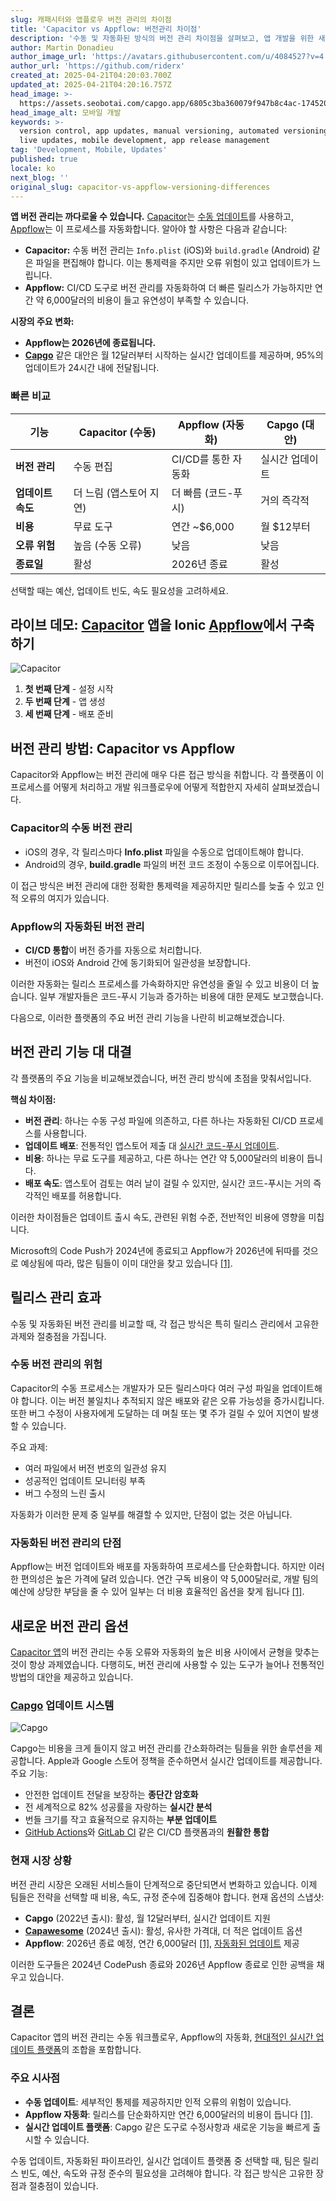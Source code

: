 ```yaml
---
slug: 캐패시터와 앱플로우 버전 관리의 차이점
title: 'Capacitor vs Appflow: 버전관리 차이점'
description: '수동 및 자동화된 방식의 버전 관리 차이점을 살펴보고, 앱 개발을 위한 새로운 대안을 알아보세요.'
author: Martin Donadieu
author_image_url: 'https://avatars.githubusercontent.com/u/4084527?v=4'
author_url: 'https://github.com/riderx'
created_at: 2025-04-21T04:20:03.700Z
updated_at: 2025-04-21T04:20:16.757Z
head_image: >-
  https://assets.seobotai.com/capgo.app/6805c3ba360079f947b8c4ac-1745209216757.jpg
head_image_alt: 모바일 개발
keywords: >-
  version control, app updates, manual versioning, automated versioning, CI/CD,
  live updates, mobile development, app release management
tag: 'Development, Mobile, Updates'
published: true
locale: ko
next_blog: ''
original_slug: capacitor-vs-appflow-versioning-differences
---
```

**앱 버전 관리는 까다로울 수 있습니다.** [Capacitor](https://capacitorjs.com/)는 [수동 업데이트](https://capgo.app/docs/plugin/cloud-mode/manual-update/)를 사용하고, [Appflow](https://ionic.io/docs/appflow)는 이 프로세스를 자동화합니다. 알아야 할 사항은 다음과 같습니다:

-   **Capacitor:** 수동 버전 관리는 `Info.plist` (iOS)와 `build.gradle` (Android) 같은 파일을 편집해야 합니다. 이는 통제력을 주지만 오류 위험이 있고 업데이트가 느립니다.
-   **Appflow:** CI/CD 도구로 버전 관리를 자동화하여 더 빠른 릴리스가 가능하지만 연간 약 6,000달러의 비용이 들고 유연성이 부족할 수 있습니다.

**시장의 주요 변화:**

-   **Appflow는 2026년에 종료됩니다.**
-   **[Capgo](https://capgo.app/)** 같은 대안은 월 12달러부터 시작하는 실시간 업데이트를 제공하며, 95%의 업데이트가 24시간 내에 전달됩니다.

### 빠른 비교

| 기능 | Capacitor (수동) | Appflow (자동화) | Capgo (대안) |
| --- | --- | --- | --- |
| **버전 관리** | 수동 편집 | CI/CD를 통한 자동화 | 실시간 업데이트 |
| **업데이트 속도** | 더 느림 (앱스토어 지연) | 더 빠름 (코드-푸시) | 거의 즉각적 |
| **비용** | 무료 도구 | 연간 ~$6,000 | 월 $12부터 |
| **오류 위험** | 높음 (수동 오류) | 낮음 | 낮음 |
| **종료일** | 활성 | 2026년 종료 | 활성 |

선택할 때는 예산, 업데이트 빈도, 속도 필요성을 고려하세요.

## 라이브 데모: [Capacitor](https://capacitorjs.com/) 앱을 Ionic [Appflow](https://ionic.io/docs/appflow)에서 구축하기

![Capacitor](https://assets.seobotai.com/capgo.app/6805c3ba360079f947b8c4ac/7e137b9b90adb3934b29b03381f213c1.jpg)

<Steps>

1. **첫 번째 단계** - 설정 시작
2. **두 번째 단계** - 앱 생성
3. **세 번째 단계** - 배포 준비

</Steps>

## 버전 관리 방법: Capacitor vs Appflow

Capacitor와 Appflow는 버전 관리에 매우 다른 접근 방식을 취합니다. 각 플랫폼이 이 프로세스를 어떻게 처리하고 개발 워크플로우에 어떻게 적합한지 자세히 살펴보겠습니다.

### Capacitor의 수동 버전 관리

-   iOS의 경우, 각 릴리스마다 **Info.plist** 파일을 수동으로 업데이트해야 합니다.
-   Android의 경우, **build.gradle** 파일의 버전 코드 조정이 수동으로 이루어집니다.

이 접근 방식은 버전 관리에 대한 정확한 통제력을 제공하지만 릴리스를 늦출 수 있고 인적 오류의 여지가 있습니다.

### Appflow의 자동화된 버전 관리

-   **CI/CD 통합**이 버전 증가를 자동으로 처리합니다.
-   버전이 iOS와 Android 간에 동기화되어 일관성을 보장합니다.

이러한 자동화는 릴리스 프로세스를 가속화하지만 유연성을 줄일 수 있고 비용이 더 높습니다. 일부 개발자들은 코드-푸시 기능과 증가하는 비용에 대한 문제도 보고했습니다.

다음으로, 이러한 플랫폼의 주요 버전 관리 기능을 나란히 비교해보겠습니다.

## 버전 관리 기능 대 대결

각 플랫폼의 주요 기능을 비교해보겠습니다, 버전 관리 방식에 초점을 맞춰서입니다.

**핵심 차이점:**

-   **버전 관리**: 하나는 수동 구성 파일에 의존하고, 다른 하나는 자동화된 CI/CD 프로세스를 사용합니다.
-   **업데이트 배포**: 전통적인 앱스토어 제출 대 [실시간 코드-푸시 업데이트](https://capgo.app/sponsor/).
-   **비용**: 하나는 무료 도구를 제공하고, 다른 하나는 연간 약 5,000달러의 비용이 듭니다.
-   **배포 속도**: 앱스토어 검토는 여러 날이 걸릴 수 있지만, 실시간 코드-푸시는 거의 즉각적인 배포를 허용합니다.

이러한 차이점들은 업데이트 출시 속도, 관련된 위험 수준, 전반적인 비용에 영향을 미칩니다.

Microsoft의 Code Push가 2024년에 종료되고 Appflow가 2026년에 뒤따를 것으로 예상됨에 따라, 많은 팀들이 이미 대안을 찾고 있습니다 [\[1\]](https://capgo.app/).

## 릴리스 관리 효과

수동 및 자동화된 버전 관리를 비교할 때, 각 접근 방식은 특히 릴리스 관리에서 고유한 과제와 절충점을 가집니다.

### 수동 버전 관리의 위험

Capacitor의 수동 프로세스는 개발자가 모든 릴리스마다 여러 구성 파일을 업데이트해야 합니다. 이는 버전 불일치나 추적되지 않은 배포와 같은 오류 가능성을 증가시킵니다. 또한 버그 수정이 사용자에게 도달하는 데 며칠 또는 몇 주가 걸릴 수 있어 지연이 발생할 수 있습니다.

주요 과제:

-   여러 파일에서 버전 번호의 일관성 유지
-   성공적인 업데이트 모니터링 부족
-   버그 수정의 느린 출시

자동화가 이러한 문제 중 일부를 해결할 수 있지만, 단점이 없는 것은 아닙니다.

### 자동화된 버전 관리의 단점

Appflow는 버전 업데이트와 배포를 자동화하여 프로세스를 단순화합니다. 하지만 이러한 편의성은 높은 가격에 달려 있습니다. 연간 구독 비용이 약 5,000달러로, 개발 팀의 예산에 상당한 부담을 줄 수 있어 일부는 더 비용 효율적인 옵션을 찾게 됩니다 [\[1\]](https://capgo.app/).

## 새로운 버전 관리 옵션

[Capacitor 앱](https://capgo.app/blog/capacitor-comprehensive-guide/)의 버전 관리는 수동 오류와 자동화의 높은 비용 사이에서 균형을 맞추는 것이 항상 과제였습니다. 다행히도, 버전 관리에 사용할 수 있는 도구가 늘어나 전통적인 방법의 대안을 제공하고 있습니다.

### [Capgo](https://capgo.app/) 업데이트 시스템

![Capgo](https://assets.seobotai.com/capgo.app/6805c3ba360079f947b8c4ac/12eddca90b08193253253ea10516a6c4.jpg)

Capgo는 비용을 크게 들이지 않고 버전 관리를 간소화하려는 팀들을 위한 솔루션을 제공합니다. Apple과 Google 스토어 정책을 준수하면서 실시간 업데이트를 제공합니다. 주요 기능:

-   안전한 업데이트 전달을 보장하는 **종단간 암호화**
-   전 세계적으로 82% 성공률을 자랑하는 **실시간 분석**
-   번들 크기를 작고 효율적으로 유지하는 **부분 업데이트**
-   [GitHub Actions](https://docs.github.com/actions)와 [GitLab CI](https://docs.gitlab.com/ee/ci/) 같은 CI/CD 플랫폼과의 **원활한 통합**

### 현재 시장 상황

버전 관리 시장은 오래된 서비스들이 단계적으로 중단되면서 변화하고 있습니다. 이제 팀들은 전략을 선택할 때 비용, 속도, 규정 준수에 집중해야 합니다. 현재 옵션의 스냅샷:

-   **Capgo** (2022년 출시): 활성, 월 12달러부터, 실시간 업데이트 지원
-   **[Capawesome](https://capawesome.io/)** (2024년 출시): 활성, 유사한 가격대, 더 적은 업데이트 옵션
-   **Appflow**: 2026년 종료 예정, 연간 6,000달러 [\[1\]](https://capgo.app/), [자동화된 업데이트](https://capgo.app/docs/plugin/cloud-mode/hybrid-update/) 제공

이러한 도구들은 2024년 CodePush 종료와 2026년 Appflow 종료로 인한 공백을 채우고 있습니다.

## 결론

Capacitor 앱의 버전 관리는 수동 워크플로우, Appflow의 자동화, [현대적인 실시간 업데이트 플랫폼](https://capgo.app/blog/alternative-to-expo/)의 조합을 포함합니다.

### 주요 시사점

-   **수동 업데이트**: 세부적인 통제를 제공하지만 인적 오류의 위험이 있습니다.
-   **Appflow 자동화**: 릴리스를 단순화하지만 연간 6,000달러의 비용이 듭니다 [\[1\]](https://capgo.app/).
-   **실시간 업데이트 플랫폼**: Capgo 같은 도구로 수정사항과 새로운 기능을 빠르게 출시할 수 있습니다.

수동 업데이트, 자동화된 파이프라인, 실시간 업데이트 플랫폼 중 선택할 때, 팀은 릴리스 빈도, 예산, 속도와 규정 준수의 필요성을 고려해야 합니다. 각 접근 방식은 고유한 장점과 절충점이 있습니다.
